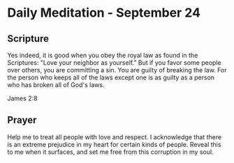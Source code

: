 # Daily Meditation - September 24

## Scripture

Yes indeed, it is good when you obey the royal law as found in the Scriptures: "Love your neighbor
as yourself.”  But if you favor some people over others, you are committing a sin. You are guilty
of breaking the law. For the person who keeps all of the laws except one is as guilty as a  person
who has broken all of God's laws.  

James 2:8


## Prayer

Help me to treat all people with love and respect. I acknowledge that there is an extreme prejudice
in my heart for certain kinds of people.  Reveal this to me when it surfaces, and set me free
from this corruption in my soul.

